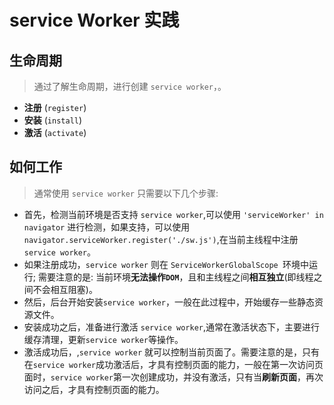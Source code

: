 # service Worker 实践

## 生命周期

> 通过了解生命周期，进行创建 `service worker`，。

- **注册** (`register`)
- **安装** (`install`)
- **激活** (`activate`)


## 如何工作

> 通常使用 `service worker` 只需要以下几个步骤:

- 首先，检测当前环境是否支持 `service worker`,可以使用 `'serviceWorker' in navigator` 进行检测，如果支持，可以使用 `navigator.serviceWorker.register('./sw.js')`,在当前主线程中注册 `service worker`。
- 如果注册成功，`service worker` 则在 `ServiceWorkerGlobalScope `环境中运行; 需要注意的是: 当前环境**无法操作`DOM`**，且和主线程之间**相互独立**(即线程之间不会相互阻塞)。
- 然后，后台开始安装`service worker`，一般在此过程中，开始缓存一些静态资源文件。
- 安装成功之后，准备进行激活 `service worker`,通常在激活状态下，主要进行缓存清理，更新`service worker`等操作。
- 激活成功后，,`service worker` 就可以控制当前页面了。需要注意的是，只有在`service worker`成功激活后，才具有控制页面的能力，一般在第一次访问页面时，`service worker`第一次创建成功，并没有激活，只有当**刷新页面**，再次访问之后，才具有控制页面的能力。